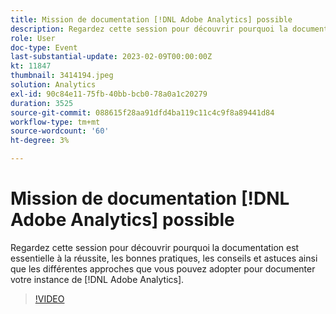 ```yaml
---
title: Mission de documentation [!DNL Adobe Analytics] possible
description: Regardez cette session pour découvrir pourquoi la documentation est essentielle à la réussite, les bonnes pratiques, les conseils et astuces ainsi que les différentes approches que vous pouvez adopter pour documenter votre  [!DNL Adobe Analytics] . Juin 2022
role: User
doc-type: Event
last-substantial-update: 2023-02-09T00:00:00Z
kt: 11847
thumbnail: 3414194.jpeg
solution: Analytics
exl-id: 90c84e11-75fb-40bb-bcb0-78a0a1c20279
duration: 3525
source-git-commit: 088615f28aa91dfd4ba119c11c4c9f8a89441d84
workflow-type: tm+mt
source-wordcount: '60'
ht-degree: 3%

---
```


# Mission de documentation [!DNL Adobe Analytics] possible

Regardez cette session pour découvrir pourquoi la documentation est essentielle à la réussite, les bonnes pratiques, les conseils et astuces ainsi que les différentes approches que vous pouvez adopter pour documenter votre instance de [!DNL Adobe Analytics].

>[!VIDEO](https://video.tv.adobe.com/v/3414194/?quality=12&learn=on)
